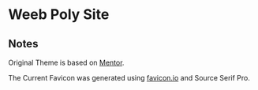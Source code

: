 # Weeb Poly Site

## Notes

Original Theme is based on [Mentor](https://bootstrapmade.com/mentor-free-education-bootstrap-theme/).

The Current Favicon was generated using [favicon.io](https://favicon.io) and Source Serif Pro.
